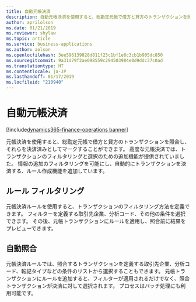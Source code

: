 ```yaml
---
title: 自動元帳決済
description: 自動元帳決済を使用すると、総勘定元帳で借方と貸方のトランザクションを照合し、それらを決済済みとしてマークすることができます。
author: aprilolson
ms.date: 01/21/2019
ms.reviewer: shylaw
ms.topic: article
ms.service: business-applications
ms.author: aolson
ms.openlocfilehash: 3ee596139828d811f25c1bf1e6c3cb1b905dc850
ms.sourcegitcommit: 9a31d79f2ae098559c294503984e0d9ddc37c0ad
ms.translationtype: HT
ms.contentlocale: ja-JP
ms.lasthandoff: 01/17/2019
ms.locfileid: "210940"
---
```

#  <a name="automatic-ledger-settlements"></a>自動元帳決済
[!include[dynamics365-finance-operations banner](../includes/dynamics365-finance-operations.md)]


元帳決済を使用すると、総勘定元帳で借方と貸方のトランザクションを照合し、それらを決済済みとしてマークすることができます。 高度な元帳決済では、トランザクションのフィルタリングと選択のための追加機能が提供されていました。 情報の追加のフィルタリングを可能にし、自動的にトランザクションを決済する、ルール作成機能を追加しています。 

## <a name="rules-filtering"></a>ルール フィルタリング

元帳決済ルールを使用すると、トランザクションのフィルタリング方法を定義できます。 フィルターを定義する取引先企業、分析コード、その他の条件を選択できます。 その後、元帳トランザクションにルールを適用し、照合前に結果をプレビューできます。

## <a name="automatic-matching"></a>自動照合

元帳決済ルールでは、照合するトランザクションを定義する取引先企業、分析コード、転記タイプなどの条件のリストから選択することもできます。 元帳トランザクションにルールを追加すると、フィルターが適用されるだけでなく、照合トランザクションが決済に対して選択されます。 プロセスはバッチ処理にも利用可能です。
